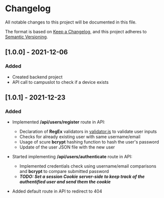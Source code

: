# Changelog

All notable changes to this project will be documented in this file.

The format is based on [Keep a Changelog](https://keepachangelog.com/en/1.0.0/),
and this project adheres to [Semantic Versioning](https://semver.org/spec/v2.0.0.html).

## [1.0.0] - 2021-12-06

### Added

- Created backend project
- API call to campusIot to check if a device exists

## [1.0.1] - 2021-12-23

### Added

- Implemented **/api/users/register** route in API:

  - Declaration of **RegEx** validators in [validator.js](./validator.js) to validate user inputs
  - Checks for already existing user with same username/email
  - Usage of scure **bcrypt** hashing function to hash the user's password
  - Update of the user JSON file with the new user

- Started implementing **/api/users/authenticate** route in API:

  - Implemented credentials check using username/email comparisons and **bcrypt** to compare submitted password
  - **_TODO: Set a session Cookie server-side to keep track of the authentified user and send them the cookie_**

- Added default route in API to redirect to 404
